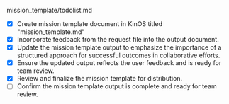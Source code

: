 mission_template/todolist.md
- [x] Create mission template document in KinOS titled "mission_template.md"
- [x] Incorporate feedback from the request file into the output document.
- [x] Update the mission template output to emphasize the importance of a structured approach for successful outcomes in collaborative efforts.
- [x] Ensure the updated output reflects the user feedback and is ready for team review.
- [x] Review and finalize the mission template for distribution.
- [ ] Confirm the mission template output is complete and ready for team review.
